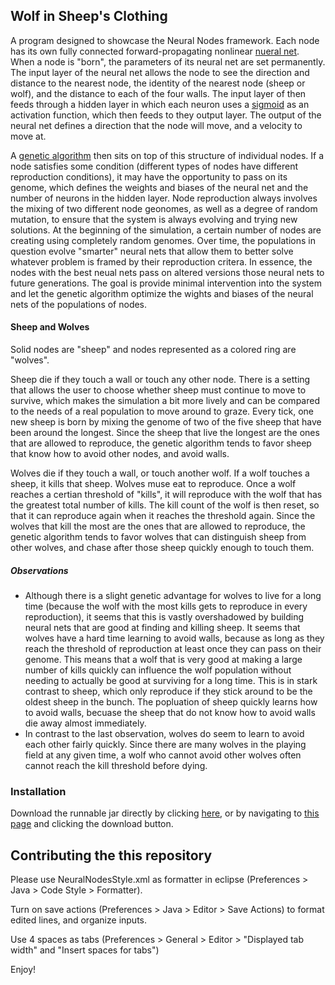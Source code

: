 ## Wolf in Sheep's Clothing

A program designed to showcase the Neural Nodes framework.  Each node has its own fully connected forward-propagating nonlinear [nueral net](https://en.wikipedia.org/wiki/Artificial_neural_network).  When a node is "born", the parameters of its neural net are set permanently.  The input layer of the neural net allows the node to see the direction and distance to the nearest node, the identity of the nearest node (sheep or wolf), and the distance to each of the four walls.  The input layer of then feeds through a hidden layer in which each neuron uses a [sigmoid](https://en.wikipedia.org/wiki/Sigmoid_function) as an activation function, which then feeds to they output layer. The output of the neural net defines a direction that the node will move, and a velocity to move at.  

A [genetic algorithm](https://en.wikipedia.org/wiki/Genetic_algorithm) then sits on top of this structure of individual nodes.  If a node satisfies some condition (different types of nodes have different reproduction conditions), it may have the opportunity to pass on its genome, which defines the weights and biases of the neural net and the number of neurons in the hidden layer.  Node reproduction always involves the mixing of two different node geonomes, as well as a degree of random mutation, to ensure that the system is always evolving and trying new solutions.  At the beginning of the simulation, a certain number of nodes are creating using completely random genomes.  Over time, the populations in question evolve "smarter" neural nets that allow them to better solve whatever problem is framed by their reproduction critera.  In essence, the nodes with the best neual nets pass on altered versions those neural nets to future generations.  The goal is provide minimal intervention into the system and let the genetic algorithm optimize the wights and biases of the neural nets of the populations of nodes.

#### Sheep and Wolves

Solid nodes are "sheep" and nodes represented as a colored ring are "wolves".

Sheep die if they touch a wall or touch any other node.  There is a setting that allows the user to choose whether sheep must continue to move to survive, which makes the simulation a bit more lively and can be compared to the needs of a real population to move around to graze.  Every tick, one new sheep is born by mixing the genome of two of the five sheep that have been around the longest.  Since the sheep that live the longest are the ones that are allowed to reproduce, the genetic algorithm tends to favor sheep that know how to avoid other nodes, and avoid walls.

Wolves die if they touch a wall, or touch another wolf.  If a wolf touches a sheep, it kills that sheep.  Wolves muse eat to reproduce.  Once a wolf reaches a certian threshold of "kills", it will reproduce with the wolf that has the greatest total number of kills.  The kill count of the wolf is then reset, so that it can reproduce again when it reaches the threshold again.  Since the wolves that kill the most are the ones that are allowed to reproduce, the genetic algorithm tends to favor wolves that can distinguish sheep from other wolves, and chase after those sheep quickly enough to touch them.

##### Observations

* Although there is a slight genetic advantage for wolves to live for a long time (because the wolf with the most kills gets to reproduce in every reproduction), it seems that this is vastly overshadowed by building neural nets that are good at finding and killing sheep.  It seems that wolves have a hard time learning to avoid walls, because as long as they reach the threshold of reproduction at least once they can pass on their genome.  This means that a wolf that is very good at making a large number of kills quickly can influence the wolf population without needing to actually be good at surviving for a long time.  This is in stark contrast to sheep, which only reproduce if they stick around to be the oldest sheep in the bunch.  The popluation of sheep quickly learns how to avoid walls, becuase the sheep that do not know how to avoid walls die away almost immediately.
* In contrast to the last observation, wolves do seem to learn to avoid each other fairly quickly.  Since there are many wolves in the playing field at any given time, a wolf who cannot avoid other wolves often cannot reach the kill threshold before dying.

### Installation

Download the runnable jar directly by clicking [here](https://github.com/j-krose/NeuralNodes/raw/master/WolfInSheepsClothing.jar), or by navigating to [this page](https://github.com/j-krose/NeuralNodes/blob/master/WolfInSheepsClothing.jar) and clicking the download button.

## Contributing the this repository

Please use NeuralNodesStyle.xml as formatter in eclipse (Preferences > Java > Code Style > Formatter).

Turn on save actions (Preferences > Java > Editor > Save Actions) to format edited lines, and organize inputs.

Use 4 spaces as tabs (Preferences > General > Editor > "Displayed tab width" and "Insert spaces for tabs")

Enjoy!
